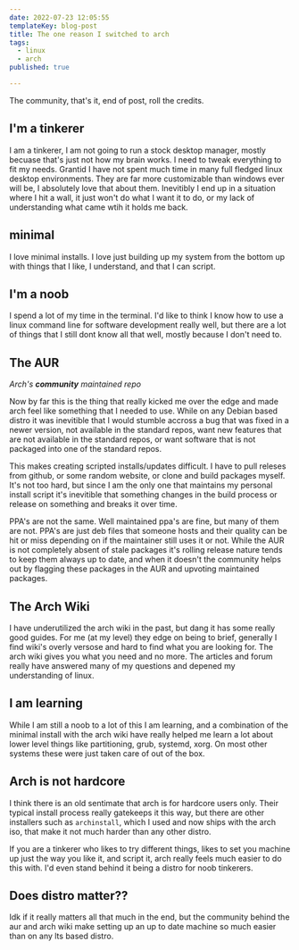 ```yaml
---
date: 2022-07-23 12:05:55
templateKey: blog-post
title: The one reason I switched to arch
tags:
  - linux
  - arch
published: true

---
```


The community, that's it, end of post, roll the credits.

## I'm a tinkerer

I am a tinkerer, I am not going to run a stock desktop manager, mostly becuase
that's just not how my brain works.  I need to tweak everything to fit my
needs.  Grantid I have not spent much time in many full fledged linux desktop
environments.  They are far more customizable than windows ever will be, I
absolutely love that about them.  Inevitibly I end up in a situation where I
hit a wall, it just won't do what I want it to do, or my lack of understanding
what came wtih it holds me back.

## minimal

I love minimal installs.  I love just building up my system from the bottom up
with things that I like, I understand, and that I can script.

## I'm a noob

I spend a lot of my time in the terminal.  I'd like to think I know how to use
a linux command line for software development really well, but there are a lot
of things that I still dont know all that well, mostly because I don't need to.

## The AUR
_Arch's **community** maintained repo_

Now by far this is the thing that really kicked me over the edge and made arch
feel like something that I needed to use.  While on any Debian based distro it
was inevitible that I would stumble accross a bug that was fixed in a newer
version, not available in the standard repos, want new features that are not
available in the standard repos, or want software that is not packaged into one
of the standard repos.

This makes creating scripted installs/updates difficult.  I have to pull
releses from github, or some random website, or clone and build packages
myself.  It's not too hard, but since I am the only one that maintains my
personal install script it's inevitible that something changes in the build
process or release on something and breaks it over time.

PPA's are not the same.  Well maintained ppa's are fine, but many of them are
not.  PPA's are just deb files that someone hosts and their quality can be hit
or miss depending on if the maintainer still uses it or not.  While the AUR is
not completely absent of stale packages it's rolling release nature tends to
keep them always up to date, and when it doesn't the community helps out by
flagging these packages in the AUR and upvoting maintained packages.

## The Arch Wiki

I have underutilized the arch wiki in the past, but dang it has some really
good guides.  For me (at my level) they edge on being to brief, generally I find wiki's
overly versose and hard to find what you are looking for.  The arch wiki gives
you what you need and no more.  The articles and forum really have answered
many of my questions and depened my understanding of linux.

## I am learning

While I am still a noob to a lot of this I am learning, and a combination of
the minimal install with the arch wiki have really helped me learn a lot about
lower level things like partitioning, grub, systemd, xorg.  On most other
systems these were just taken care of out of the box.

## Arch is not hardcore

I think there is an old sentimate that arch is for hardcore users only.  Their
typical install process really gatekeeps it this way, but there are other
installers such as `archinstall`, which I used and now ships with the arch iso,
that make it not much harder than any other distro.

If you are a tinkerer who likes to try different things, likes to set you
machine up just the way you like it, and script it, arch really feels much
easier to do this with.  I'd even stand behind it being a distro for noob
tinkerers.

## Does distro matter??

Idk if it really matters all that much in the end, but the community behind the
aur and arch wiki make setting up an up to date machine so much easier than on
any lts based distro.
